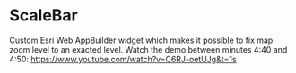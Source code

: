 # ScaleBar
Custom Esri Web AppBuilder widget which makes it possible to fix map zoom level to an exacted level. Watch the demo between minutes 4:40 and 4:50: https://www.youtube.com/watch?v=C6RJ-oetUJg&t=1s



